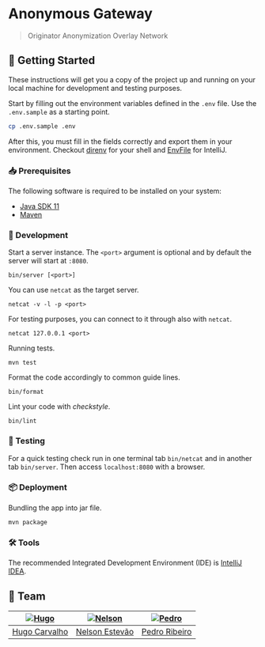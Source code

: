 [hugo]: https://github.com/HugoCarvalho99
[hugo-pic]: https://github.com/HugoCarvalho99.png?size=120
[nelson]: https://github.com/nelsonmestevao
[nelson-pic]: https://github.com/nelsonmestevao.png?size=120
[pedro]: https://github.com/pedroribeiro22
[pedro-pic]: https://github.com/pedroribeiro22.png?size=120

# Anonymous Gateway

> Originator Anonymization Overlay Network

## :rocket: Getting Started

These instructions will get you a copy of the project up and running on your
local machine for development and testing purposes.

Start by filling out the environment variables defined in the `.env` file. Use
the `.env.sample` as a starting point.

```bash
cp .env.sample .env
```

After this, you must fill in the fields correctly and export them in your
environment. Checkout [direnv](https://direnv.net/) for your shell and
[EnvFile](https://github.com/Ashald/EnvFile) for IntelliJ.

### :inbox_tray: Prerequisites

The following software is required to be installed on your system:

- [Java SDK 11](https://openjdk.java.net/)
- [Maven](https://maven.apache.org/maven-features.html)

### :hammer: Development

Start a server instance. The `<port>` argument is optional and by default the
server will start at `:8080`.

```
bin/server [<port>]
```

You can use `netcat` as the target server.

```
netcat -v -l -p <port>
```

For testing purposes, you can connect to it through also with `netcat`.

```
netcat 127.0.0.1 <port>
```

Running tests.

```
mvn test
```

Format the code accordingly to common guide lines.

```
bin/format
```

Lint your code with _checkstyle_.

```
bin/lint
```

### :microscope: Testing

For a quick testing check run in one terminal tab `bin/netcat` and in another
tab `bin/server`. Then access `localhost:8080` with a browser.

### :package: Deployment

Bundling the app into jar file.

```
mvn package
```

### :hammer_and_wrench: Tools

The recommended Integrated Development Environment (IDE) is [IntelliJ
IDEA](https://www.jetbrains.com/idea/).

## :busts_in_silhouette: Team

| [![Hugo][hugo-pic]][hugo] | [![Nelson][nelson-pic]][nelson] | [![Pedro][pedro-pic]][pedro] |
| :-----------------------: | :-----------------------------: | :--------------------------: |
|   [Hugo Carvalho][hugo]   |    [Nelson Estevão][nelson]     |    [Pedro Ribeiro][pedro]    |
